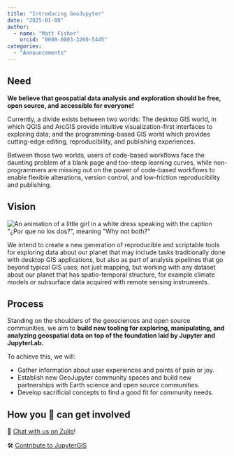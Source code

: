 ```yaml
---
title: "Introducing GeoJupyter"
date: "2025-01-08"
author:
  - name: "Matt Fisher"
    orcid: "0000-0003-3260-5445"
categories:
  - "Announcements"
---
```


## Need

**We believe that geospatial data analysis and exploration should be free, open source,
and accessible for everyone!**

Currently, a divide exists between two worlds: The desktop GIS world, in which QGIS and
ArcGIS provide intuitive visualization-first interfaces to exploring data; and the
programming-based GIS world which provides cutting-edge editing, reproducibility, and
publishing experiences.

Between those two worlds, users of code-based workflows face the daunting problem of a
blank page and too-steep learning curves, while non-programmers are missing out on the
power of code-based workflows to enable flexible alterations, version control, and
low-friction reproducibility and publishing.


## Vision

![An animation of a little girl in a white dress speaking with the caption "¿Por que no los dos?", meaning "Why not both?"](https://media1.tenor.com/m/cFkttZU0au8AAAAd/porque-no-los-dos-gif.gif)

We intend to create a new generation of reproducible and scriptable tools for exploring
data about our planet that may include tasks traditionally done with desktop GIS
applications, but also as part of analysis pipelines that go beyond typical GIS uses;
not just mapping, but working with any dataset about our planet that has spatio-temporal
structure, for example climate models or subsurface data acquired with remote sensing
instruments.


## Process

Standing on the shoulders of the geosciences and open source communities, we aim to
**build new tooling for exploring, manipulating, and analyzing geospatial data on top of
the foundation laid by Jupyter and JupyterLab.**

To achieve this, we will:

* Gather information about user experiences and points of pain or joy.
* Establish new GeoJupyter community spaces and build new partnerships with Earth
  science and open source communities.
* Develop sacrificial concepts to find a good fit for community needs.


## How you :index_pointing_at_the_viewer: can get involved

:speech_balloon: [Chat with us on Zulip](https://jupyter.zulipchat.com/#narrow/channel/471314-geojupyter)!

:hammer_and_wrench: [Contribute to JupyterGIS](https://github.com/geojupyter/jupytergis/)
